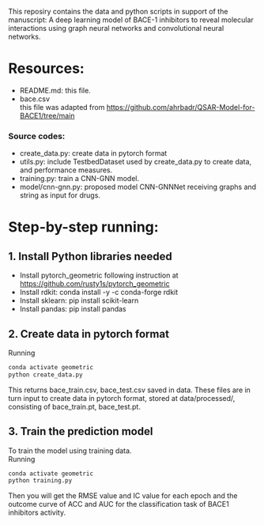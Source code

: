 This reposiry contains the data and python scripts in support of the manuscript: A deep learning model of BACE-1 inhibitors to reveal molecular interactions using graph neural networks and convolutional neural networks.

# Resources:

+ README.md: this file.
+ bace.csv  
  this file was adapted from https://github.com/ahrbadr/QSAR-Model-for-BACE1/tree/main

###  Source codes:
+ create_data.py: create data in pytorch format
+ utils.py: include TestbedDataset used by create_data.py to create data, and performance measures.
+ training.py: train a CNN-GNN model.
+ model/cnn-gnn.py: proposed model CNN-GNNNet receiving graphs and string as input for drugs.

# Step-by-step running:

## 1. Install Python libraries needed
+ Install pytorch_geometric following instruction at https://github.com/rusty1s/pytorch_geometric
+ Install rdkit: conda install -y -c conda-forge rdkit
+ Install sklearn: pip install scikit-learn
+ Install pandas: pip install pandas


## 2. Create data in pytorch format
Running
```sh
conda activate geometric
python create_data.py
```
This returns bace_train.csv, bace_test.csv saved in data. These files are in turn input to create data in pytorch format,
stored at data/processed/, consisting of  bace_train.pt, bace_test.pt.

## 3. Train the prediction model
To train the model using training data.   
Running 

```sh
conda activate geometric
python training.py
```

Then you will get the RMSE value and IC value for each epoch and the outcome curve of ACC and AUC for the classification task of BACE1 inhibitors activity.



